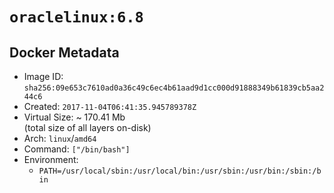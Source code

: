# `oraclelinux:6.8`

## Docker Metadata

- Image ID: `sha256:09e653c7610ad0a36c49c6ec4b61aad9d1cc000d91888349b61839cb5aa244c6`
- Created: `2017-11-04T06:41:35.945789378Z`
- Virtual Size: ~ 170.41 Mb  
  (total size of all layers on-disk)
- Arch: `linux`/`amd64`
- Command: `["/bin/bash"]`
- Environment:
  - `PATH=/usr/local/sbin:/usr/local/bin:/usr/sbin:/usr/bin:/sbin:/bin`
